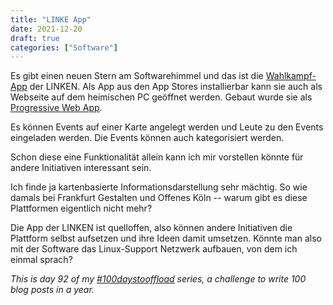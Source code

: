 ```yaml
---
title: "LINKE App"
date: 2021-12-20
draft: true
categories: ["Software"]
---
```

Es gibt einen neuen Stern am Softwarehimmel und das ist die [Wahlkampf-App](https://www.die-linke.app/start/) der LINKEN. Als App aus den App Stores installierbar kann sie auch als Webseite auf dem heimischen PC geöffnet werden. Gebaut wurde sie als [Progressive Web App](https://de.wikipedia.org/wiki/Progressive_Web_App).

Es können Events auf einer Karte angelegt werden und Leute zu den Events eingeladen werden. Die Events können auch kategorisiert werden.

Schon diese eine Funktionalität allein kann ich mir vorstellen könnte für andere Initiativen interessant sein.

Ich finde ja kartenbasierte Informationsdarstellung sehr mächtig. So wie damals bei Frankfurt Gestalten und Offenes Köln -- warum gibt es diese Plattformen eigentlich nicht mehr?

Die App der LINKEN ist quelloffen, also können andere Initiativen die Plattform selbst aufsetzen und ihre Ideen damit umsetzen. Könnte man also mit der Software das Linux-Support Netzwerk aufbauen, von dem ich einmal sprach?

_This is day 92 of my [#100daystooffload](https://100daystooffload.com/) series, a challenge to write 100 blog posts in a year._